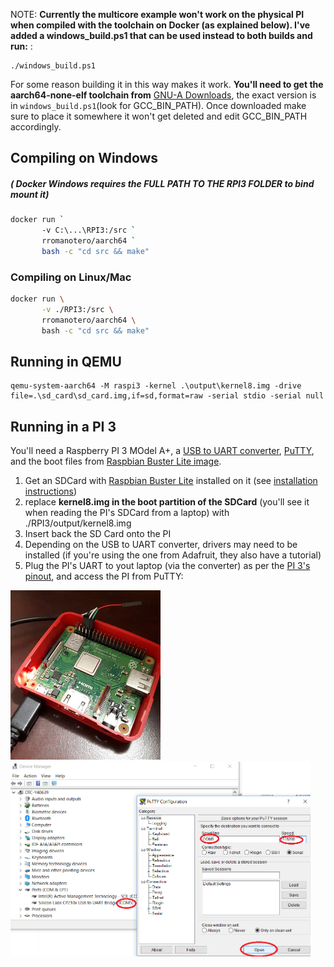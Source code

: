 NOTE:
**Currently the multicore example won't work on the physical PI when compiled with the toolchain on Docker (as explained below). I've added a windows_build.ps1 that can be used instead to both builds and run:** :

```
./windows_build.ps1
```
For some reason building it in this way makes it work. **You'll need to get the aarch64-none-elf toolchain from** [GNU-A Downloads](https://developer.arm.com/tools-and-software/open-source-software/developer-tools/gnu-toolchain/gnu-a/downloads), the exact version is in `windows_build.ps1`(look for GCC_BIN_PATH). Once downloaded make sure to place it somewhere it won't get deleted and edit GCC_BIN_PATH accordingly.


## Compiling on Windows
##### ( Docker Windows requires the FULL PATH TO THE RPI3 FOLDER to bind mount it)
```bash
docker run `
       -v C:\...\RPI3:/src `
       rromanotero/aarch64 `
       bash -c "cd src && make"
```   

### Compiling on Linux/Mac
```bash
docker run \
       -v ./RPI3:/src \
       rromanotero/aarch64 \
       bash -c "cd src && make"
```

## Running in QEMU

```
qemu-system-aarch64 -M raspi3 -kernel .\output\kernel8.img -drive file=.\sd_card\sd_card.img,if=sd,format=raw -serial stdio -serial null
```
## Running in a PI 3

You'll need a Raspberry PI 3 MOdel A+, a [USB to UART converter](https://www.adafruit.com/product/954), [PuTTY](https://www.putty.org/), and the boot files from [Raspbian Buster Lite image](https://www.raspberrypi.org/downloads/raspbian/).

1. Get an SDCard with [Raspbian Buster Lite](https://www.raspberrypi.org/downloads/raspbian/) installed on it (see [installation instructions](https://www.raspberrypi.org/documentation/installation/installing-images/README.md))
2. replace **kernel8.img in the boot partition of the SDCard** (you'll see it when reading the PI's SDCard from a laptop) with ./RPI3/output/kernel8.img
3. Insert back the SD Card onto the PI
4. Depending on the USB to UART converter, drivers may need to be installed (if you're using the one from Adafruit, they also have a tutorial)
5. Plug the PI's UART to yout laptop (via the converter) as per the [PI 3's pinout](https://pi4j.com/1.1/pins/model-a-plus.html), and access the PI from PuTTY:

  <img src="https://github.com/rromanotero/IcedCoffeeOS/blob/main/images/lab_setup_a.jpg" width="240"/>
  <img src="https://github.com/rromanotero/IcedCoffeeOS/blob/main/images/lab_setup_b.png" width="480"/>
